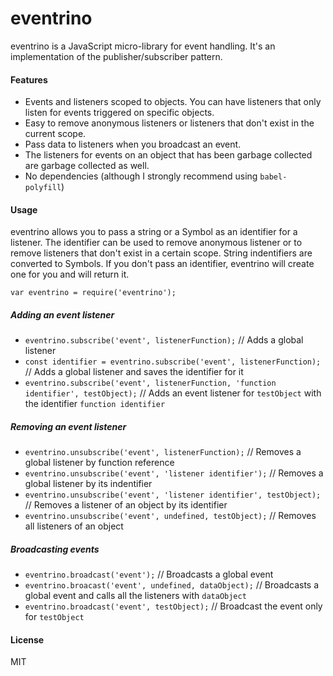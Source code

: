 # eventrino
eventrino is a JavaScript micro-library for event handling. It's an implementation of the publisher/subscriber pattern.

#### Features
- Events and listeners scoped to objects. You can have listeners that only listen for events triggered on specific objects.
- Easy to remove anonymous listeners or listeners that don't exist in the current scope.
- Pass data to listeners when you broadcast an event.
- The listeners for events on an object that has been garbage collected are garbage collected as well.
- No dependencies (although I strongly recommend using `babel-polyfill`)

#### Usage

eventrino allows you to pass a string or a Symbol as an identifier for a listener. The identifier can be used to remove anonymous listener or to remove listeners that don't exist in a certain scope. String indentifiers are converted to Symbols. If you don't pass an identifier, eventrino will create one for you and will return it.

`var eventrino = require('eventrino');`

##### Adding an event listener
- `eventrino.subscribe('event', listenerFunction);` // Adds a global listener
- `const identifier = eventrino.subscribe('event', listenerFunction);` // Adds a global listener and saves the identifier for it
- `eventrino.subscribe('event', listenerFunction, 'function identifier', testObject);` // Adds an event listener for `testObject` with the identifier `function identifier`

##### Removing an event listener
- `eventrino.unsubscribe('event', listenerFunction);` // Removes a global listener by function reference
- `eventrino.unsubscribe('event', 'listener identifier');` // Removes a global listener by its indentifier
- `eventrino.unsubscribe('event', 'listener identifier', testObject);` // Removes a listener of an object by its identifier
- `eventrino.unsubscribe('event', undefined, testObject);` // Removes all listeners of an object

##### Broadcasting events
- `eventrino.broadcast('event');` // Broadcasts a global event
- `eventrino.broacast('event', undefined, dataObject);` // Broadcasts a global event and calls all the listeners with `dataObject`
- `eventrino.broadcast('event', testObject);` // Broadcast the event only for `testObject`

#### License
MIT